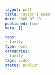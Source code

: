 ```yaml
--- 
layout: post
title: Taylor's poem
date: 2006-07-20
published: true
meta: {}

tags: 
- family
type: post
categories: 
- family
tags: video
status: publish
---
```


